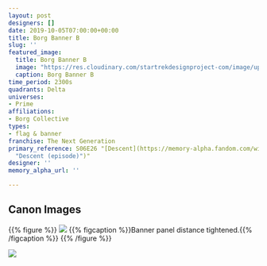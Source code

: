 ```yaml
---
layout: post
designers: []
date: 2019-10-05T07:00:00+00:00
title: Borg Banner B
slug: ''
featured_image:
  title: Borg Banner B
  image: "https://res.cloudinary.com/startrekdesignproject-com/image/upload/v1570318609/BorgBannerB.png"
  caption: Borg Banner B
time_period: 2300s
quadrants: Delta
universes:
- Prime
affiliations:
- Borg Collective
types:
- flag & banner
franchise: The Next Generation
primary_reference: S06E26 "[Descent](https://memory-alpha.fandom.com/wiki/Descent
  "Descent (episode)")"
designer: ''
memory_alpha_url: ''

---
```

## Canon Images

{{% figure %}}
![](https://res.cloudinary.com/startrekdesignproject-com/image/upload/v1570318609/BorgBannerB_TNG6x26-1.jpg) {{% figcaption %}}Banner panel distance tightened.{{% /figcaption %}} {{% /figure %}}

![](https://res.cloudinary.com/startrekdesignproject-com/image/upload/v1570318609/BorgBannerB_TNG6x26-3.jpg)